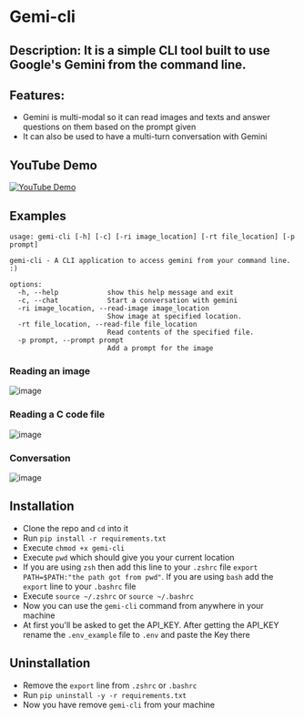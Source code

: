 # Gemi-cli

## Description: It is a simple CLI tool built to use Google's Gemini from the command line. 

## Features:
- Gemini is multi-modal so it can read images and texts and answer questions on them based on the prompt given
- It can also be used to have a multi-turn conversation with Gemini

## YouTube Demo
[![YouTube Demo](https://i9.ytimg.com/vi_webp/NH0_D6IudIc/mq1.webp?sqp=CLj3rbAG-oaymwEmCMACELQB8quKqQMa8AEB-AH-CYAC0AWKAgwIABABGH8gEygUMA8=&rs=AOn4CLA1mbFoOm-3ydM6rN4RyistC1twLw)](https://youtu.be/NH0_D6IudIc)

## Examples
```
usage: gemi-cli [-h] [-c] [-ri image_location] [-rt file_location] [-p prompt]

gemi-cli - A CLI application to access gemini from your command line. :)

options:
  -h, --help            show this help message and exit
  -c, --chat            Start a conversation with gemini
  -ri image_location, --read-image image_location
                        Show image at specified location.
  -rt file_location, --read-file file_location
                        Read contents of the specified file.
  -p prompt, --prompt prompt
                        Add a prompt for the image
```

### Reading an image
![image](https://github.com/slayeh17/gemi-cli/assets/104914725/15cfc387-286e-4520-b2fd-6b4767c0b7a9)

### Reading a C code file
![image](https://github.com/slayeh17/gemi-cli/assets/104914725/2fb4002e-ba64-4f36-8d42-18a57b141e8d)

### Conversation 
![image](https://github.com/slayeh17/gemi-cli/assets/104914725/c32df4a6-59ae-4e38-a241-8bf4e215f32b)


## Installation 
- Clone the repo and `cd` into it
- Run `pip install -r requirements.txt`
- Execute `chmod +x gemi-cli`
- Execute `pwd` which should give you your current location
- If you are using `zsh` then add this line to your `.zshrc` file `export PATH=$PATH:"the path got from pwd"`. If you are using `bash` add the `export` line to your `.bashrc` file
- Execute `source ~/.zshrc` or `source ~/.bashrc`
- Now you can use the `gemi-cli` command from anywhere in your machine
- At first you'll be asked to get the API_KEY. After getting the API_KEY rename the `.env_example` file to `.env` and paste the Key there

## Uninstallation
- Remove the `export` line from `.zshrc` or `.bashrc`
- Run `pip uninstall -y -r requirements.txt`
- Now you have remove `gemi-cli` from your machine
